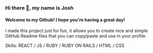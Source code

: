 ### Hi there 👋, my name is Josh
#### Welcome to my Github! I hope you're having a great day!

I made this project just for fun, it allows you to create nice and simple GitHub Readme files that you can copy/paste and use in your profile.

Skills: REACT / JS / RUBY / RUBY ON RAILS / HTML / CSS

